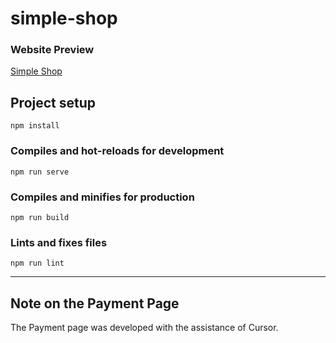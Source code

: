 # simple-shop

### Website Preview

[Simple Shop](https://vuetify-simpleshop.netlify.app/)

## Project setup

```
npm install
```

### Compiles and hot-reloads for development

```
npm run serve
```

### Compiles and minifies for production

```
npm run build
```

### Lints and fixes files

```
npm run lint
```

---

## Note on the Payment Page

The Payment page was developed with the assistance of Cursor. 
